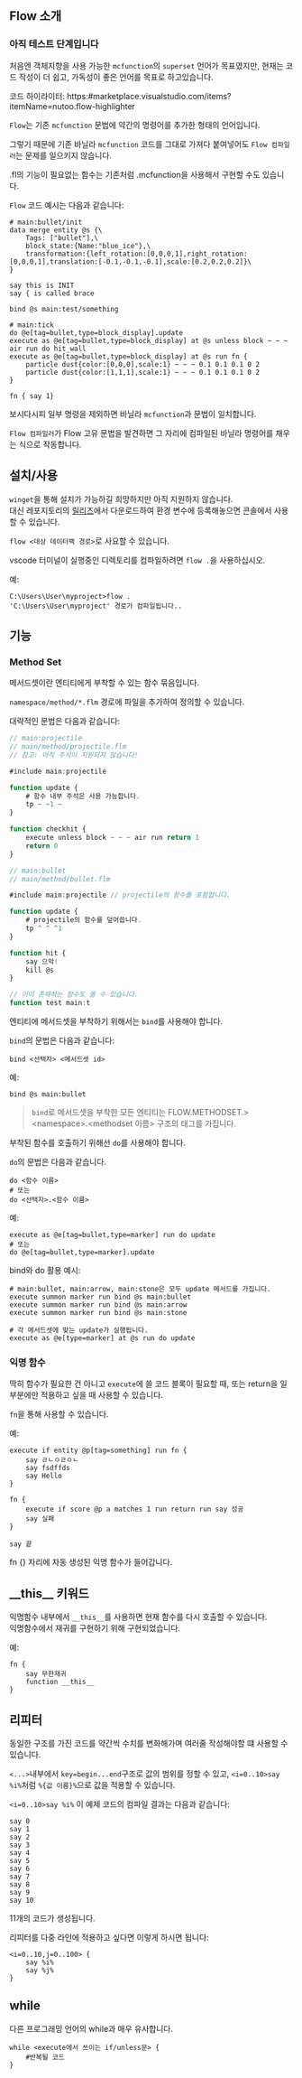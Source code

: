 ## Flow 소개

### 아직 테스트 단계입니다

처음엔 객체지향을 사용 가능한 `mcfunction`의 `superset` 언어가 목표였지만, 현재는 코드 작성이 더 쉽고, 가독성이 좋은 언어를 목표로 하고있습니다.

코드 하이라이터: https:#marketplace.visualstudio.com/items?itemName=nutoo.flow-highlighter

`Flow`는 기존 `mcfunction` 문법에 약간의 명령어를 추가한 형태의 언어입니다.

그렇기 때문에 기존 바닐라 `mcfunction` 코드를 그대로 가져다 붙여넣어도 `Flow 컴파일러`는 문제를 일으키지 않습니다.

.fl의 기능이 필요없는 함수는 기존처럼 .mcfunction을 사용해서 구현할 수도 있습니다.

`Flow` 코드 예시는 다음과 같습니다:

```mcfunction
# main:bullet/init
data merge entity @s {\
    Tags: ["bullet"],\
    block_state:{Name:"blue_ice"},\
    transformation:{left_rotation:[0,0,0,1],right_rotation:[0,0,0,1],translation:[-0.1,-0.1,-0.1],scale:[0.2,0.2,0.2]}\
}

say this is INIT
say { is called brace

bind @s main:test/something

# main:tick
do @e[tag=bullet,type=block_display].update
execute as @e[tag=bullet,type=block_display] at @s unless block ~ ~ ~ air run do hit_wall
execute as @e[tag=bullet,type=block_display] at @s run fn {
    particle dust{color:[0,0,0],scale:1} ~ ~ ~ 0.1 0.1 0.1 0 2
    particle dust{color:[1,1,1],scale:1} ~ ~ ~ 0.1 0.1 0.1 0 2
}

fn { say 1}
```

보시다시피 일부 명령을 제외하면 바닐라 `mcfunction`과 문법이 일치합니다.

`Flow 컴파일러`가 Flow 고유 문법을 발견하면 그 자리에 컴파일된 바닐라 명령어를 채우는 식으로 작동합니다.

## 설치/사용

`winget`을 통해 설치가 가능하길 희망하지만 아직 지원하지 않습니다.  
대신 레포지토리의 [릴리즈](https:#github.com/gonggo124/flow/releases/tag/v0.1.0)에서 다운로드하여 환경 변수에 등록해놓으면 콘솔에서 사용할 수 있습니다.

`flow <대상 데이터팩 경로>`로 사요할 수 있습니다.

vscode 터미널이 실행중인 디렉토리를 컴파일하려면
`flow .`을 사용하십시오.

예:

```
C:\Users\User\myproject>flow .
'C:\Users\User\myproject' 경로가 컴파일됩니다..
```

## 기능

### Method Set

메서드셋이란 엔티티에게 부착할 수 있는 함수 묶음입니다.

`namespace/method/*.flm` 경로에 파일을 추가하여 정의할 수 있습니다.

대략적인 문법은 다음과 같습니다:

```js
// main:projectile
// main/method/projectile.flm
// 참고: 아직 주석이 지원되지 않습니다!

#include main:projectile

function update {
    # 함수 내부 주석은 사용 가능합니다.
    tp ~ ~1 ~
}

function checkhit {
    execute unless block ~ ~ ~ air run return 1
    return 0
}
```

```js
// main:bullet
// main/method/bullet.flm

#include main:projectile // projectile의 함수를 포함합니다.

function update {
    # projectile의 함수를 덮어씁니다.
    tp ^ ^ ^1
}

function hit {
    say 으악!
    kill @s
}

// 이미 존재하는 함수도 쓸 수 있습니다.
function test main:t
```

엔티티에 메서드셋을 부착하기 위해서는 `bind`를 사용해야 합니다.

`bind`의 문법은 다음과 같습니다:

```mcfunction
bind <선택자> <메서드셋 id>
```

예:

```mcfunction
bind @s main:bullet
```

> `bind`로 메서드셋을 부착한 모든 엔티티는 FLOW.METHODSET.> \<namespace\>.\<methodset 이름\> 구조의 태그를 가집니다.

부착된 함수를 호출하기 위해선 `do`를 사용해야 합니다.

`do`의 문법은 다음과 같습니다.

```mcfunction
do <함수 이름>
# 또는
do <선택자>.<함수 이름>
```

예:

```mcfunction
execute as @e[tag=bullet,type=marker] run do update
# 또는
do @e[tag=bullet,type=marker].update
```

bind와 do 활용 예시:

```mcfunction
# main:bullet, main:arrow, main:stone은 모두 update 메서드를 가집니다.
execute summon marker run bind @s main:bullet
execute summon marker run bind @s main:arrow
execute summon marker run bind @s main:stone

# 각 메서드셋에 맞는 update가 실행됩니다.
execute as @e[type=marker] at @s run do update
```

### 익명 함수

딱히 함수가 필요한 건 아니고 `execute`에 쓸 코드 블록이 필요할 때, 또는 return을 일부분에만 적용하고 싶을 때 사용할 수 있습니다.

`fn`을 통해 사용할 수 있습니다.

예:

```mcfunction
execute if entity @p[tag=something] run fn {
    say ㄹㄴㅇㄹㅇㄴ
    say fsdffds
    say Hello
}

fn {
    execute if score @p a matches 1 run return run say 성공
    say 실패
}

say 끝
```

fn {} 자리에 자동 생성된 익명 함수가 들어갑니다.

## \_\_this\_\_ 키워드

익명함수 내부에서 `__this__`를 사용하면 현재 함수를 다시 호출할 수 있습니다.  
익명함수에서 재귀를 구현하기 위해 구현되었습니다.

예:

```
fn {
    say 무한재귀
    function __this__
}
```

## 리피터

동일한 구조를 가진 코드를 약간씩 수치를 변화해가며 여러줄 작성해야할 떄 사용할 수 있습니다.

`<...>`내부에서 `key=begin...end`구조로 값의 범위를 정할 수 있고,
`<i=0..10>say %i%`처럼 `%{값 이름}%`으로 값을 적용할 수 있습니다.

`<i=0..10>say %i%` 이 예제 코드의 컴파일 결과는 다음과 같습니다:

```mcfunction
say 0
say 1
say 2
say 3
say 4
say 5
say 6
say 7
say 8
say 9
say 10
```

11개의 코드가 생성됩니다.

리피터를 다중 라인에 적용하고 싶다면 이렇게 하시면 됩니다:

```mcfunction
<i=0..10,j=0..100> {
    say %i%
    say %j%
}
```

## while

다른 프로그래밍 언어의 while과 매우 유사합니다.

```mcfunction
while <execute에서 쓰이는 if/unless문> {
    #반복될 코드
}
```
